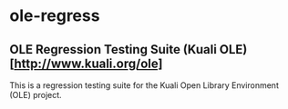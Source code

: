 ole-regress
===========

OLE Regression Testing Suite
(Kuali OLE)[http://www.kuali.org/ole]
---

This is a regression testing suite for the Kuali Open Library Environment (OLE) project.
